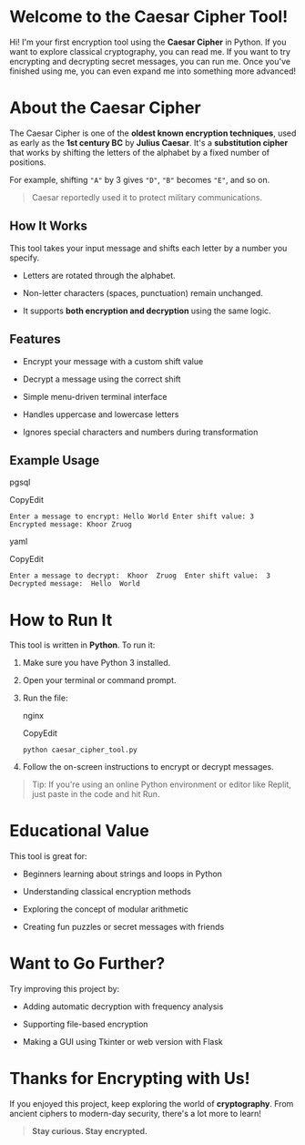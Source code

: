 
# Welcome to the Caesar Cipher Tool!

Hi! I'm your first encryption tool using the **Caesar Cipher** in Python. If you want to explore classical cryptography, you can read me. If you want to try encrypting and decrypting secret messages, you can run me. Once you've finished using me, you can even expand me into something more advanced!

# About the Caesar Cipher

The Caesar Cipher is one of the **oldest known encryption techniques**, used as early as the **1st century BC** by **Julius Caesar**. It's a **substitution cipher** that works by shifting the letters of the alphabet by a fixed number of positions.

For example, shifting `"A"` by 3 gives `"D"`, `"B"` becomes `"E"`, and so on.

> Caesar reportedly used it to protect military communications.

## How It Works

This tool takes your input message and shifts each letter by a number you specify.

-   Letters are rotated through the alphabet.
    
-   Non-letter characters (spaces, punctuation) remain unchanged.
    
-   It supports **both encryption and decryption** using the same logic.
    

## Features

-   Encrypt your message with a custom shift value
    
-   Decrypt a message using the correct shift
    
-   Simple menu-driven terminal interface
    
-   Handles uppercase and lowercase letters
    
-   Ignores special characters and numbers during transformation
    

## Example Usage

pgsql

CopyEdit

`Enter a message to encrypt: Hello World
Enter shift value: 3  Encrypted message: Khoor Zruog` 

yaml

CopyEdit

`Enter a message to decrypt:  Khoor  Zruog  Enter shift value:  3  Decrypted message:  Hello  World` 

# How to Run It

This tool is written in **Python**. To run it:

1.  Make sure you have Python 3 installed.
    
2.  Open your terminal or command prompt.
    
3.  Run the file:
    
    nginx
    
    CopyEdit
    
    `python caesar_cipher_tool.py` 
    
4.  Follow the on-screen instructions to encrypt or decrypt messages.
    

> Tip: If you're using an online Python environment or editor like Replit, just paste in the code and hit Run.

# Educational Value

This tool is great for:

-   Beginners learning about strings and loops in Python
    
-   Understanding classical encryption methods
    
-   Exploring the concept of modular arithmetic
    
-   Creating fun puzzles or secret messages with friends
    

# Want to Go Further?

Try improving this project by:

-   Adding automatic decryption with frequency analysis
    
-   Supporting file-based encryption
    
-   Making a GUI using Tkinter or web version with Flask
    

# Thanks for Encrypting with Us!

If you enjoyed this project, keep exploring the world of **cryptography**. From ancient ciphers to modern-day security, there's a lot more to learn!

> **Stay curious. Stay encrypted.**